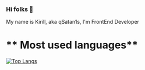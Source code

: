 ### Hi folks 👋
My name is Kirill, aka qSatan1s, I'm  FrontEnd Developer


# ** Most used languages**
[![Top Langs](https://github-readme-stats.vercel.app/api/top-langs/?username=anuraghazra)](https://github.com/anuraghazra/github-readme-stats)
